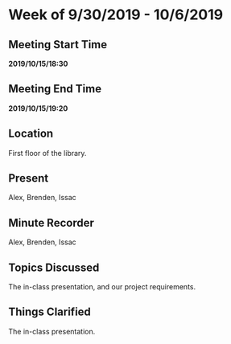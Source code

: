 # Week of 9/30/2019 - 10/6/2019

## Meeting Start Time

**2019/10/15/18:30**

## Meeting End Time

**2019/10/15/19:20**

## Location

First floor of the library.

## Present

Alex, Brenden, Issac

## Minute Recorder

Alex, Brenden, Issac

## Topics Discussed

The in-class presentation, and our project requirements.

## Things Clarified

The in-class presentation.
